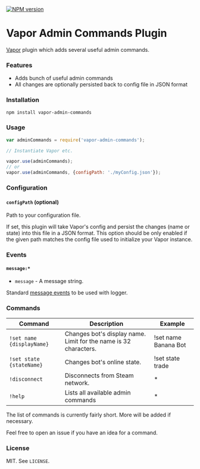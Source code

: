 [![NPM version](http://img.shields.io/npm/v/vapor-admin-commands.svg?style=flat)](https://www.npmjs.org/package/vapor-admin-commands)

# Vapor Admin Commands Plugin

[Vapor](https://github.com/scholtzm/vapor) plugin which adds several useful admin commands.

### Features

- Adds bunch of useful admin commands
- All changes are optionally persisted back to config file in JSON format

### Installation

```sh
npm install vapor-admin-commands
```

### Usage

```js
var adminCommands = require('vapor-admin-commands');

// Instantiate Vapor etc.

vapor.use(adminCommands);
// or
vapor.use(adminCommands, {configPath: './myConfig.json'});
```

### Configuration

#### `configPath` (optional)

Path to your configuration file.

If set, this plugin will take Vapor's config and persist the changes (name or state) into this file in a JSON format. This option should be only enabled if the given path matches the config file used to initialize your Vapor instance.

### Events

#### `message:*`

* `message` - A message string.

Standard [message events](https://github.com/scholtzm/vapor/blob/master/docs/EVENTS.md#message) to be used with logger.

### Commands

Command | Description | Example
------- | ----------- | -------
`!set name {displayName}` | Changes bot's display name. Limit for the name is 32 characters. | !set name Banana Bot
`!set state {stateName}` | Changes bot's online state. | !set state trade
`!disconnect` | Disconnects from Steam network. | *
`!help` | Lists all available admin commands | *

The list of commands is currently fairly short. More will be added if necessary.

Feel free to open an issue if you have an idea for a command.

### License

MIT. See `LICENSE`.

